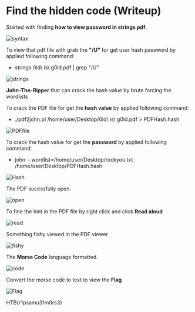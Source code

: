# Find the hidden code (Writeup)

Started with finding **how to view password in strings pdf**.

![syntax](/writeup/1.PNG)

To view that pdf file with grab the **"/U"** for get user hash password by applied following command:

+ strings 0ld\ is\ g0ld.pdf | grep "/U"

![strings](/writeup/2.PNG)

**John-The-Ripper** that can crack the hash value by brute forcing the wordlists

To crack the PDF file for get the **hash value** by applied following command:

+ ./pdf2john.pl /home/user/Desktop/0ld\ is\ g0ld.pdf > PDFHash.hash

![PDFfile](/writeup/3.PNG)

To crack the hash value for get the **password** by applied following command:

+ john --wordlist=/home/user/Desktop/rockyou.txt /home/user/Desktop/PDFHash.hash

![Hash](/writeup/4.PNG)

The PDF sucessfully open.

![open](/writeup/5.PNG)

To fine the hint in the PDF file by right click and click **Read aloud**

![read](/writeup/6.PNG)

Something fishy viewed in the PDF viewer

![fishy](/writeup/7.PNG)

The **Morse Code** language formatted.

![code](/writeup/8.PNG)

Convert the morse code to text to view the **Flag**

![Flag](/writeup/9.PNG)

HTB{r1psamu31m0rs3}
